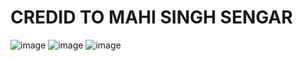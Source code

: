 # CREDID TO MAHI SINGH SENGAR
![image](https://user-images.githubusercontent.com/67635283/178805114-f58e1866-13ae-4960-b234-827bb1a8f8dc.png)
![image](https://user-images.githubusercontent.com/67635283/178805123-66569b89-b1ee-4aad-b99c-e6ac09d10f52.png)
![image](https://user-images.githubusercontent.com/67635283/178805131-8043b975-5854-45e2-9ede-3577cc9ec494.png)
